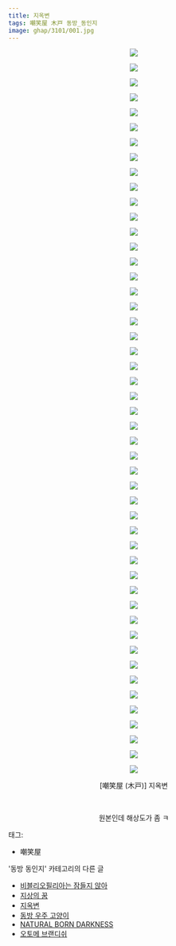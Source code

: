 ```yaml
---
title: 지옥변
tags: 嘲笑屋 木戸 동방_동인지
image: ghap/3101/001.jpg
---
```

<div class="article">
<p style="text-align: center; clear: none; float: none;"><img src="{{ site.nasurl }}/ghap/3101/001.jpg"/></p>
<p style="text-align: center; clear: none; float: none;"><img src="{{ site.nasurl }}/ghap/3101/002.jpg"/></p>
<p style="text-align: center; clear: none; float: none;"><img src="{{ site.nasurl }}/ghap/3101/003.jpg"/></p>
<p style="text-align: center; clear: none; float: none;"><img src="{{ site.nasurl }}/ghap/3101/004.jpg"/></p>
<p style="text-align: center; clear: none; float: none;"><img src="{{ site.nasurl }}/ghap/3101/005.jpg"/></p>
<p style="text-align: center; clear: none; float: none;"><img src="{{ site.nasurl }}/ghap/3101/006.jpg"/></p>
<p style="text-align: center; clear: none; float: none;"><img src="{{ site.nasurl }}/ghap/3101/007.jpg"/></p>
<p style="text-align: center; clear: none; float: none;"><img src="{{ site.nasurl }}/ghap/3101/008.jpg"/></p>
<p style="text-align: center; clear: none; float: none;"><img src="{{ site.nasurl }}/ghap/3101/009.jpg"/></p>
<p style="text-align: center; clear: none; float: none;"><img src="{{ site.nasurl }}/ghap/3101/010.jpg"/></p>
<p style="text-align: center; clear: none; float: none;"><img src="{{ site.nasurl }}/ghap/3101/011.jpg"/></p>
<p style="text-align: center; clear: none; float: none;"><img src="{{ site.nasurl }}/ghap/3101/012.jpg"/></p>
<p style="text-align: center; clear: none; float: none;"><img src="{{ site.nasurl }}/ghap/3101/013.jpg"/></p>
<p style="text-align: center; clear: none; float: none;"><img src="{{ site.nasurl }}/ghap/3101/014.jpg"/></p>
<p style="text-align: center; clear: none; float: none;"><img src="{{ site.nasurl }}/ghap/3101/015.jpg"/></p>
<p style="text-align: center; clear: none; float: none;"><img src="{{ site.nasurl }}/ghap/3101/016.jpg"/></p>
<p style="text-align: center; clear: none; float: none;"><img src="{{ site.nasurl }}/ghap/3101/017.jpg"/></p>
<p style="text-align: center; clear: none; float: none;"><img src="{{ site.nasurl }}/ghap/3101/018.jpg"/></p>
<p style="text-align: center; clear: none; float: none;"><img src="{{ site.nasurl }}/ghap/3101/019.jpg"/></p>
<p style="text-align: center; clear: none; float: none;"><img src="{{ site.nasurl }}/ghap/3101/020.jpg"/></p>
<p style="text-align: center; clear: none; float: none;"><img src="{{ site.nasurl }}/ghap/3101/021.jpg"/></p>
<p style="text-align: center; clear: none; float: none;"><img src="{{ site.nasurl }}/ghap/3101/022.jpg"/></p>
<p style="text-align: center; clear: none; float: none;"><img src="{{ site.nasurl }}/ghap/3101/023.jpg"/></p>
<p style="text-align: center; clear: none; float: none;"><img src="{{ site.nasurl }}/ghap/3101/024.jpg"/></p>
<p style="text-align: center; clear: none; float: none;"><img src="{{ site.nasurl }}/ghap/3101/025.jpg"/></p>
<p style="text-align: center; clear: none; float: none;"><img src="{{ site.nasurl }}/ghap/3101/026.jpg"/></p>
<p style="text-align: center; clear: none; float: none;"><img src="{{ site.nasurl }}/ghap/3101/027.jpg"/></p>
<p style="text-align: center; clear: none; float: none;"><img src="{{ site.nasurl }}/ghap/3101/028.jpg"/></p>
<p style="text-align: center; clear: none; float: none;"><img src="{{ site.nasurl }}/ghap/3101/029.jpg"/></p>
<p style="text-align: center; clear: none; float: none;"><img src="{{ site.nasurl }}/ghap/3101/030.jpg"/></p>
<p style="text-align: center; clear: none; float: none;"><img src="{{ site.nasurl }}/ghap/3101/031.jpg"/></p>
<p style="text-align: center; clear: none; float: none;"><img src="{{ site.nasurl }}/ghap/3101/032.jpg"/></p>
<p style="text-align: center; clear: none; float: none;"><img src="{{ site.nasurl }}/ghap/3101/033.jpg"/></p>
<p style="text-align: center; clear: none; float: none;"><img src="{{ site.nasurl }}/ghap/3101/034.jpg"/></p>
<p style="text-align: center; clear: none; float: none;"><img src="{{ site.nasurl }}/ghap/3101/035.jpg"/></p>
<p style="text-align: center; clear: none; float: none;"><img src="{{ site.nasurl }}/ghap/3101/036.jpg"/></p>
<p style="text-align: center; clear: none; float: none;"><img src="{{ site.nasurl }}/ghap/3101/037.jpg"/></p>
<p style="text-align: center; clear: none; float: none;"><img src="{{ site.nasurl }}/ghap/3101/038.jpg"/></p>
<p style="text-align: center; clear: none; float: none;"><img src="{{ site.nasurl }}/ghap/3101/039.jpg"/></p>
<p style="text-align: center; clear: none; float: none;"><img src="{{ site.nasurl }}/ghap/3101/040.jpg"/></p>
<p style="text-align: center; clear: none; float: none;"><img src="{{ site.nasurl }}/ghap/3101/041.jpg"/></p>
<p style="text-align: center; clear: none; float: none;"><img src="{{ site.nasurl }}/ghap/3101/042.jpg"/></p>
<p style="text-align: center; clear: none; float: none;"><img src="{{ site.nasurl }}/ghap/3101/043.jpg"/></p>
<p style="text-align: center; clear: none; float: none;"><img src="{{ site.nasurl }}/ghap/3101/044.jpg"/></p>
<p style="text-align: center; clear: none; float: none;"><img src="{{ site.nasurl }}/ghap/3101/045.jpg"/></p>
<p style="text-align: center; clear: none; float: none;"><img src="{{ site.nasurl }}/ghap/3101/046.jpg"/></p>
<p style="text-align: center; clear: none; float: none;"><img src="{{ site.nasurl }}/ghap/3101/047.jpg"/></p>
<p style="text-align: center; clear: none; float: none;"><img src="{{ site.nasurl }}/ghap/3101/048.jpg"/></p>
<p style="text-align: center; clear: none; float: none;"><img src="{{ site.nasurl }}/ghap/3101/049.jpg"/></p>
<p style="text-align: center; clear: none; float: none;">[嘲笑屋 (木戸)] 지옥변</p>
<p style="text-align: center; clear: none; float: none;"><br/></p>
<p style="text-align: center; clear: none; float: none;">원본인데 해상도가 좀 ㅋ</p>
</div><div class="tagTrail">
<p>태그: </p>
<ul>
<li>嘲笑屋</li>
</ul>
</div><div class="another">
<p>'동방 동인지' 카테고리의 다른 글</p>
<ul>
<li><a href="/2017-01-11-ghap_3106">비블리오필리아는 잠들지 않아</a></li>
<li><a href="/2017-01-11-ghap_3105">지상의 꿈</a></li>
<li><a href="/2017-01-10-ghap_3101">지옥변</a></li>
<li><a href="/2017-01-10-ghap_3098">동방 우주 고양이</a></li>
<li><a href="/2017-01-10-ghap_3092">NATURAL BORN DARKNESS</a></li>
<li><a href="/2017-01-06-ghap_3086">오토메 브랜디쉬</a></li>
</ul>
</div><div class="cb_module cb_fluid">
<div class="cb_wrt cb_profile">
</div><!-- commentList close -->
</div>